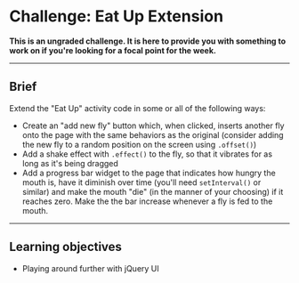 # Challenge: Eat Up Extension

__This is an ungraded challenge. It is here to provide you with something to work on if you're looking for a focal point for the week.__

---

## Brief

Extend the "Eat Up" activity code in some or all of the following ways:

- Create an "add new fly" button which, when clicked, inserts another fly onto the page with the same behaviors as the original (consider adding the new fly to a random position on the screen using `.offset()`)
- Add a shake effect with `.effect()` to the fly, so that it vibrates for as long as it's being dragged
- Add a progress bar widget to the page that indicates how hungry the mouth is, have it diminish over time (you'll need `setInterval()` or similar) and make the mouth "die" (in the manner of your choosing) if it reaches zero. Make the the bar increase whenever a fly is fed to the mouth.

---

## Learning objectives

- Playing around further with jQuery UI
